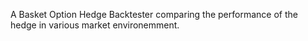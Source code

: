 A Basket Option Hedge Backtester comparing the performance of the hedge in various market environemment.
